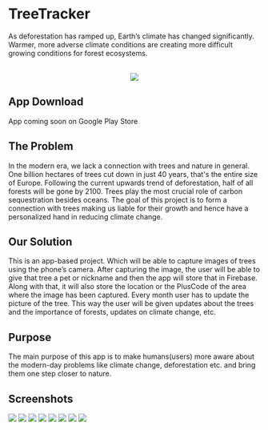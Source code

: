 # TreeTracker

As deforestation has ramped up, Earth’s climate has changed significantly. Warmer, more adverse climate conditions are creating more difficult growing conditions for forest ecosystems. 
<br><br>
<center>
<img src='./assets/images/tree2.png' alt-'TreeTracker'>
</center>

<h2>App Download </h2>

App coming soon on Google Play Store

<h2>The Problem</h2>

In the modern era, we lack a connection with trees and nature in general.
One billion hectares of trees cut down in just 40 years, that's the entire size of Europe.
Following the current upwards trend of deforestation, half of all forests will be gone by 2100.
Trees play the most crucial role of carbon sequestration besides oceans.
The goal of this project is to form a connection with trees making us liable for their growth and hence have a personalized hand in reducing climate change.

<h2>Our Solution</h2>

This is an app-based project. Which will be able to capture images of trees using the phone’s camera. After capturing the image, the user will be able to give that tree a pet or nickname and then the app will store that in Firebase. Along with that, it will also store the location or the PlusCode of the area where the image has been captured. Every month user has to update the picture of the tree. This way the user will be given updates about the trees and the importance of forests, updates on climate change, etc. 

<h2>Purpose</h2>

The main purpose of this app is to make humans(users) more aware about the modern-day problems like climate change, deforestation etc. and bring them one step closer to nature.

<h2> Screenshots </h2>
<img src="./README/google.png">
<img src="./README/home.png">
<img src="./README/new.png">
<img src="./README/gallery.png">
<img src="./README/maps.png">
<img src="./README/weather.png">
<img src="./README/aqi.png">
<img src="./README/climatechange.png">



